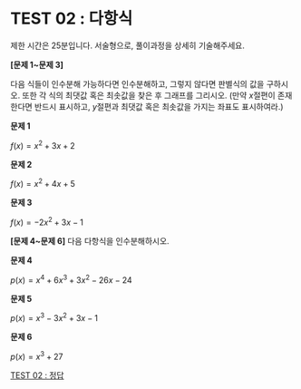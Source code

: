 # TEST 02 : 다항식

제한 시간은 25분입니다.
서술형으로, 풀이과정을 상세히 기술해주세요.

**[문제 1~문제 3]**

다음 식들이 인수분해 가능하다면 인수분해하고, 그렇지 않다면 판별식의 값을 구하시오. 
또한 각 식의 최댓값 혹은 최솟값을 찾은 후 그래프를 그리시오.
(만약 $x$절편이 존재한다면 반드시 표시하고, $y$절편과 최댓값 혹은 최솟값을 가지는 좌표도 표시하여라.)

**문제 1**

$f(x)=x^2+3x+2$

**문제 2**

$f(x)=x^2+4x+5$

**문제 3**

$f(x)=-2x^2+3x-1$

**[문제 4~문제 6]** 다음 다항식을 인수분해하시오.

**문제 4**

$p(x)=x^4+6x^3+3x^2-26x-24$

**문제 5**

$p(x)=x^3-3x^2+3x-1$

**문제 6**

$p(x) = x^3+27$

[TEST 02 : 정답](TEST%2002%20%EB%8B%A4%ED%95%AD%EC%8B%9D%20161f0f24f931803794d1dba6318480b2/TEST%2002%20%EC%A0%95%EB%8B%B5%20161f0f24f9318166a8d5dd2cc9dd21ba.md)
